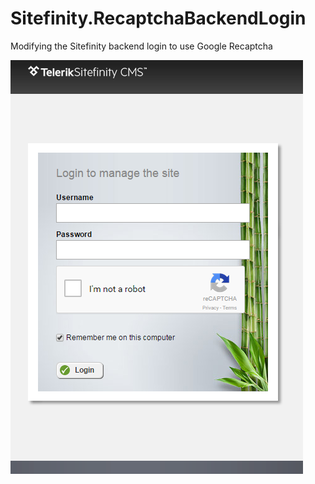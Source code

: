 # Sitefinity.RecaptchaBackendLogin
Modifying the Sitefinity backend login to use Google Recaptcha

![alt tag](https://github.com/nzagorchev/Sitefinity.RecaptchaBackendLogin/blob/master/SetupAndFunctionality/login_with_recaptcha.png)
